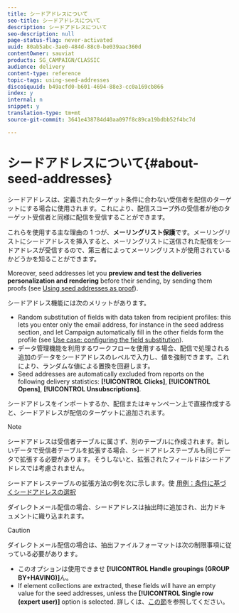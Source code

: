 ```yaml
---
title: シードアドレスについて
seo-title: シードアドレスについて
description: シードアドレスについて
seo-description: null
page-status-flag: never-activated
uuid: 80ab5abc-3ae0-484d-88c0-be039aac360d
contentOwner: sauviat
products: SG_CAMPAIGN/CLASSIC
audience: delivery
content-type: reference
topic-tags: using-seed-addresses
discoiquuid: b49acfd0-b601-4694-88e3-cc0a169cb866
index: y
internal: n
snippet: y
translation-type: tm+mt
source-git-commit: 3641e438784d40aa097f8c89ca19bdbb52f4bc7d

---
```



# シードアドレスについて{#about-seed-addresses}

シードアドレスは、定義されたターゲット条件に合わない受信者を配信のターゲットにする場合に使用されます。これにより、配信スコープ外の受信者が他のターゲット受信者と同様に配信を受信することができます。

これらを使用する主な理由の 1 つが、**メーリングリスト保護**&#x200B;です。メーリングリストにシードアドレスを挿入すると、メーリングリストに送信された配信をシードアドレスが受信するので、第三者によってメーリングリストが使用されているかどうかを知ることができます。

Moreover, seed addresses let you **preview and test the deliveries personalization and rendering** before their sending, by sending them proofs (see [Using seed addresses as proof](../../delivery/using/steps-defining-the-target-population.md#using-seed-addresses-as-proof)).

シードアドレス機能には次のメリットがあります。

* Random substitution of fields with data taken from recipient profiles: this lets you enter only the email address, for instance in the seed address section, and let Campaign automatically fill in the other fields form the profile (see [Use case: configuring the field substitution](../../delivery/using/use-case--configuring-the-field-substitution.md)).
* データ管理機能を利用するワークフローを使用する場合、配信で処理される追加のデータをシードアドレスのレベルで入力し、値を強制できます。これにより、ランダムな値による置換を回避します。
* Seed addresses are automatically excluded from reports on the following delivery statistics: **[!UICONTROL Clicks]**, **[!UICONTROL Opens]**, **[!UICONTROL Unsubscriptions]**.

シードアドレスをインポートするか、配信またはキャンペーン上で直接作成すると、シードアドレスが配信のターゲットに追加されます。

>[!NOTE]
>
>シードアドレスは受信者テーブルに属さず、別のテーブルに作成されます。新しいデータで受信者テーブルを拡張する場合、シードアドレステーブルも同じデータで拡張する必要があります。そうしないと、拡張されたフィールドはシードアドレスでは考慮されません。
>
>シードアドレステーブルの拡張方法の例を次に示します。使 [用例：条件に基づくシードアドレスの選択](../../delivery/using/use-case--selecting-seed-addresses-on-criteria.md)

ダイレクトメール配信の場合、シードアドレスは抽出時に追加され、出力ドキュメントに織り込まれます。

>[!CAUTION]
>
>ダイレクトメール配信の場合は、抽出ファイルフォーマットは次の制限事項に従っている必要があります。
>
>* このオプションは使用できませ **[!UICONTROL Handle groupings (GROUP BY+HAVING)]**&#x200B;ん。
>* If element collections are extracted, these fields will have an empty value for the seed addresses, unless the **[!UICONTROL Single row (expert user)]** option is selected. 詳しくは、[この節](../../platform/using/exporting-data.md#step-7---data-formatting)を参照してください。
>


